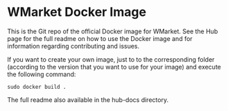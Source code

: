 # WMarket Docker Image
This is the Git repo of the official Docker image for WMarket. See the Hub page for the full readme on how to use the Docker image and for information regarding contributing and issues.

If you want to create your own image, just to to the corresponding folder (according to the version that you want to use for your image) and execute the following command:
```
sudo docker build .
```

The full readme also available in the hub-docs directory.